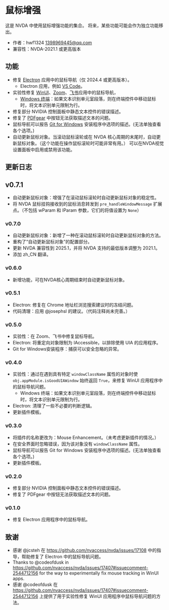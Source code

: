 # 鼠标增强

这是 NVDA 中使用鼠标增强功能的集合。
将来，某些功能可能会作为独立功能移出。

* 作者：hwf1324 <1398969445@qq.com>
* 兼容性：NVDA-2021.1 或更高版本

## 功能

* 修复 [Electron](https://www.electronjs.org/) 应用中的鼠标导航（仅 2024.4 或更高版本）。
  * Electron 应用，例如 [VS Code](https://code.visualstudio.com/)。
* 实验性修复 [WinUI](https://github.com/microsoft/microsoft-ui-xaml)、[Zoom](https://www.zoom.com/)、[飞书](https://www.feishu.cn/)应用中的鼠标导航，
  * [Windows 终端](https://github.com/microsoft/terminal)：如果文本识别单元室段落，则在终端控件中移动鼠标时，将文本识别单元限制为行。
* 修复部分 NVIDIA 控制面板中静态文本控件的错误描述。
* 修复了 [PDFgear](https://www.pdfgear.com/) 中按钮无法获取描述文本的问题。
* 鼠标导航可以报告 [Git for Windows](https://git-scm.com/downloads/win) 安装程序中选项的描述。(无法单独查看各个选项。)
* 自动更新鼠标对象。当滚动鼠标滚轮或在 NVDA 核心周期的末尾时，自动更新鼠标对象。（这个功能在操作鼠标滚轮时可能非常有用。） 可以在NVDA视觉设置面板中启用或禁用该功能。

## 更新日志

## v0.7.1

* 自动更新鼠标对象：增强了在滚动鼠标滚轮时自动更新鼠标对象的稳定性。
* 将 NVDA 鼠标挂钩接收到的鼠标消息转发到 `pre_handleWindowMessage` 扩展点。（不包括 wParam 和 lParam 参数，它们的将值设置为 `None`）

### v0.7.0

* 自动更新鼠标对象：新增了一种在滚动鼠标滚轮时自动更新鼠标对象的方法。
* 重构了“自动更新鼠标对象”的配置部分。
* 更新 NVDA 兼容性到 2025.1，并将 NVDA 支持的最低版本调整为 2021.1。
* 添加 zh_CN 翻译。

### v0.6.0

* 新增功能，可在NVDA核心周期结束时自动更新鼠标对象。

### v0.5.1

* Electron: 修复在 Chrome 地址栏浏览搜索建议时的冻结问题。
* 代码清理：应用 @josephsl 的建议。（代码注释尚未完善。）

### v0.5.0

* 实验性：在 Zoom、飞书中修复鼠标导航。
* Electron: 将重定向对象限制为 IAccessible，以排除使用 UIA 的应用程序。
* Git for Windows安装程序：捕获可以安全忽略的异常。

### v0.4.0

* 实验性：通过在遇到具有特定 `windowClassName` 属性的对象时使 `obj.appModule.isGoodUIAWindow` 始终返回 `True`，来修复 WinUI 应用程序中的鼠标导航问题。
  * Windows 终端：如果文本识别单元室段落，则在终端控件中移动鼠标时，将文本识别单元限制为行。
* Electron: 清理了一些不必要的判断逻辑。
* 更新插件模板。

### v0.3.0

* 将插件的名称更改为：Mouse Enhancement。（未考虑更新插件的情况。）
* 在安全界面时忽略错误，因为该对象没有 `windowClassName` 属性。
* 鼠标导航可以报告 Git for Windows 安装程序中选项的描述。(无法单独查看各个选项。)
* 更新插件模板。

### v0.2.0

* 修复部分 NVIDIA 控制面板中静态文本控件的错误描述。
* 修复了 PDFgear 中按钮无法获取描述文本的问题。

### v0.1.0

* 修复 Electron 应用程序中的鼠标导航。

## 致谢

* 感谢 @jcsteh 在 <https://github.com/nvaccess/nvda/issues/17108> 中的指导，帮助修复了 Electron 中的鼠标导航问题。
* Thanks to @codeofdusk in <https://github.com/nvaccess/nvda/issues/17407#issuecomment-2544712156> for the way to experimentally fix mouse tracking in WinUI apps.
* 感谢 @codeofdusk 在 <https://github.com/nvaccess/nvda/issues/17407#issuecomment-2544712156> 上提供了用于实验性修复 WinUI 应用程序中鼠标导航问题的方法。
